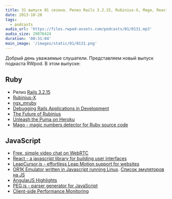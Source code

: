 ```yaml
---
title: 31 выпуск 01 сезона. Релиз Rails 3.2.15, Rubinius-X, Mago, React, LeapCursor.js и прочее
date: 2013-10-20
tags:
  - podcasts
audio_url: 'https://files.rwpod-assets.com/podcasts/01/0131.mp3'
audio_size: 29876424
duration: '00:31:04'
main_image: '/images/static/01/0131.png'
---
```


Добрый день уважаемые слушатели. Представляем новый выпуск подкаста RWpod. В этом выпуске:

## Ruby

- Релиз [Rails 3.2.15](http://weblog.rubyonrails.org/2013/10/16/Rails-3-2-15-has-been-released/)
- [Rubinius-X](http://rubini.us/2013/10/15/introducing-rubinius-x/)
- [ngx_mruby](http://matsumoto-r.github.io/ngx_mruby/)
- [Debugging Rails Applications in Development](http://nofail.de/2013/10/debugging-rails-applications-in-development/)
- [The Future of Rubinius](https://blog.engineyard.com/2013/the-future-of-rubinius)
- [Unleash the Puma on Heroku](http://blog.codeship.io/2013/10/16/unleash-the-puma-on-heroku.html)
- [Mago - magic numbers detector for Ruby source code](https://github.com/greyblake/mago)

## JavaScript

- [Free, simple video chat on WebRTC](https://vline.com/)
- [React - a javascript library for building user interfaces](http://facebook.github.io/react)
- [LeapCursor.js - effortless Leap Motion support for websites](https://github.com/roboleary/LeapCursor.js)
- [OR1K Emulator written in Javascript running Linux](http://s-macke.github.io/jor1k/). [Список эмуляторов на JS](https://gist.github.com/ysangkok/5606032)
- [AngularJS Highlights](http://syntaxspectrum.com/2013/10/angularjs-highlights-week-ending-20-october-2013/)
- [PEG.js - parser generator for JavaScript](http://pegjs.majda.cz/)
- [Client-side Performance Monitoring](http://dev.hubspot.com/blog/client-side-performance-monitoring)
